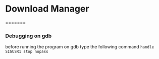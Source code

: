 # Download Manager
=======

### Debugging on gdb
before running the program on gdb type the following command
``handle SIGUSR1 stop nopass``
